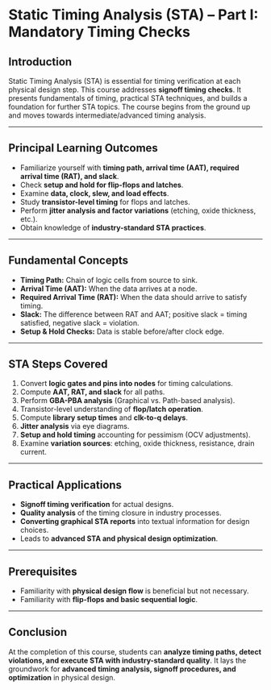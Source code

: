 # Static Timing Analysis (STA) – Part I: Mandatory Timing Checks

## Introduction
Static Timing Analysis (STA) is essential for timing verification at each physical design step. This course addresses **signoff timing checks**.
It presents fundamentals of timing, practical STA techniques, and builds a foundation for further STA topics.
The course begins from the ground up and moves towards intermediate/advanced timing analysis.

---

## Principal Learning Outcomes
- Familiarize yourself with **timing path, arrival time (AAT), required arrival time (RAT), and slack**.  
- Check **setup and hold for flip-flops and latches**.  
- Examine **data, clock, slew, and load effects**.  
- Study **transistor-level timing** for flops and latches.  
- Perform **jitter analysis and factor variations** (etching, oxide thickness, etc.).  
- Obtain knowledge of **industry-standard STA practices**.

---  

## Fundamental Concepts
- **Timing Path:** Chain of logic cells from source to sink.
- **Arrival Time (AAT):** When the data arrives at a node.
- **Required Arrival Time (RAT):** When the data should arrive to satisfy timing.
- **Slack:** The difference between RAT and AAT; positive slack = timing satisfied, negative slack = violation.
- **Setup & Hold Checks:** Data is stable before/after clock edge.

---

## STA Steps Covered
1. Convert **logic gates and pins into nodes** for timing calculations.  
2. Compute **AAT, RAT, and slack** for all paths.  
3. Perform **GBA-PBA analysis** (Graphical vs. Path-based analysis).  
4. Transistor-level understanding of **flop/latch operation**.  
5. Compute **library setup times** and **clk-to-q delays**.  
6. **Jitter analysis** via eye diagrams.  
7. **Setup and hold timing** accounting for pessimism (OCV adjustments).
8. Examine **variation sources**: etching, oxide thickness, resistance, drain current.

---

## Practical Applications
- **Signoff timing verification** for actual designs.
- **Quality analysis** of the timing closure in industry processes.
- **Converting graphical STA reports** into textual information for design choices.
- Leads to **advanced STA and physical design optimization**.

---

## Prerequisites
- Familiarity with **physical design flow** is beneficial but not necessary.
- Familiarity with **flip-flops and basic sequential logic**.

---

## Conclusion
At the completion of this course, students can **analyze timing paths, detect violations, and execute STA with industry-standard quality**.
It lays the groundwork for **advanced timing analysis, signoff procedures, and optimization** in physical design.
